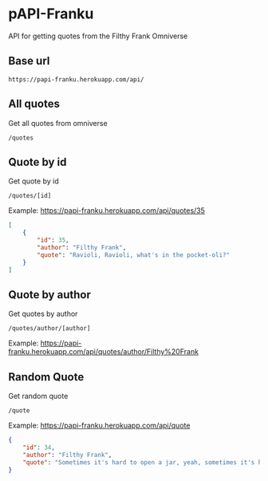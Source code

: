 # pAPI-Franku

API for getting quotes from the Filthy Frank Omniverse

## Base url

```
https://papi-franku.herokuapp.com/api/
```

## All quotes

Get all quotes from omniverse

```
/quotes
```

## Quote by id

Get quote by id

```
/quotes/[id]
```

Example: https://papi-franku.herokuapp.com/api/quotes/35

```json
[
    {
        "id": 35,
        "author": "Filthy Frank",
        "quote": "Ravioli, Ravioli, what's in the pocket-oli?"
    }
]
```

## Quote by author

Get quotes by author

```
/quotes/author/[author]
```

Example: https://papi-franku.herokuapp.com/api/quotes/author/Filthy%20Frank

## Random Quote

Get random quote

```
/quote
```

Example: https://papi-franku.herokuapp.com/api/quote

```json
{
    "id": 34,
    "author": "Filthy Frank",
    "quote": "Sometimes it's hard to open a jar, yeah, sometimes it's hard to clean the sink"
}
```
